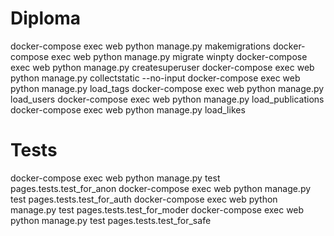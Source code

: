 # Diploma
docker-compose exec web python manage.py makemigrations
docker-compose exec web python manage.py migrate
winpty docker-compose exec web python manage.py createsuperuser
docker-compose exec web python manage.py collectstatic --no-input
docker-compose exec web python manage.py load_tags
docker-compose exec web python manage.py load_users
docker-compose exec web python manage.py load_publications
docker-compose exec web python manage.py load_likes
# Tests
docker-compose exec web python manage.py test pages.tests.test_for_anon
docker-compose exec web python manage.py test pages.tests.test_for_auth
docker-compose exec web python manage.py test pages.tests.test_for_moder
docker-compose exec web python manage.py test pages.tests.test_for_safe